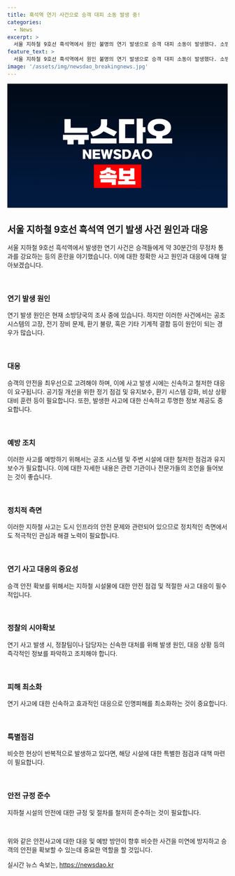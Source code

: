 ```yaml
---
title: 흑석역 연기 사건으로 승객 대피 소동 발생 중!
categories:
  - News
excerpt: >
  서울 지하철 9호선 흑석역에서 원인 불명의 연기 발생으로 승객 대피 소동이 발생했다. 소방당국과 서울시메트로9호선은 연기 발생 원인을 조사 중이며, 약 30분간 양방향 열차가 무정차 통과했다. 피해는 발생하지 않았으며, 현재는 정상 운행 중이다. 1일에도 역사 2층에서 연기 사건이 발생한 바 있다.
feature_text: >
  서울 지하철 9호선 흑석역에서 원인 불명의 연기 발생으로 승객 대피 소동이 발생했다. 소방당국과 서울시메트로9호선은 연기 발생 원인을 조사 중이며, 약 30분간 양방향 열차가 무정차 통과했다. 피해는 발생하지 않았으며, 현재는 정상 운행 중이다. 1일에도 역사 2층에서 연기 사건이 발생한 바 있다.
image: '/assets/img/newsdao_breakingnews.jpg'
---
```


<p><img src="/assets/img/newsdao_breakingnews.jpg" alt="firstkoreanews 속보" /></p>

<h2 data-ke-size="size26">서울 지하철 9호선 흑석역 연기 발생 사건 원인과 대응</h2>

<p>서울 지하철 9호선 흑석역에서 발생한 연기 사건은 승객들에게 약 30분간의 무정차 통과를 강요하는 등의 혼란을 야기했습니다. 이에 대한 정확한 사고 원인과 대응에 대해 알아보겠습니다.</p>

<p data-ke-size="size16">&nbsp;</p>

<h3>연기 발생 원인</h3>

<p>연기 발생 원인은 현재 소방당국의 조사 중에 있습니다. 하지만 이러한 사건에서는 공조 시스템의 고장, 전기 장비 문제, 환기 불량, 혹은 기타 기계적 결함 등이 원인이 되는 경우가 많습니다.</p>

<p data-ke-size="size16">&nbsp;</p>

<h3>대응</h3>

<p>승객의 안전을 최우선으로 고려해야 하며, 이에 사고 발생 시에는 신속하고 철저한 대응이 요구됩니다. 공기질 개선을 위한 정기 점검 및 유지보수, 환기 시스템 강화, 비상 상황 대비 훈련 등이 필요합니다. 또한, 발생한 사고에 대한 신속하고 투명한 정보 제공도 중요합니다.</p>

<p data-ke-size="size16">&nbsp;</p>

<h3>예방 조치</h3>

<p>이러한 사고를 예방하기 위해서는 공조 시스템 및 주변 시설에 대한 철저한 점검과 유지보수가 필요합니다. 이에 대한 자세한 내용은 관련 기관이나 전문가들의 조언을 들어보는 것이 좋습니다.</p>

<p data-ke-size="size16">&nbsp;</p>

<h3>정치적 측면</h3>

<p>이러한 지하철 사고는 도시 인프라의 안전 문제와 관련되어 있으므로 정치적인 측면에서도 적극적인 관심과 해결 노력이 필요합니다.</p>

<p data-ke-size="size16">&nbsp;</p>

<h3>연기 사고 대응의 중요성</h3>

<p>승객 안전 확보를 위해서는 지하철 시설물에 대한 안전 점검 및 적절한 사고 대응이 필수적입니다.</p>

<p data-ke-size="size16">&nbsp;</p>

<h3>정찰의 시야확보</h3>

<p>연기 사고 발생 시, 정찰팀이나 담당자는 신속한 대처를 위해 발생 원인, 대응 상황 등의 즉각적인 정보를 파악하고 조치해야 합니다.</p>

<p data-ke-size="size16">&nbsp;</p>

<h3>피해 최소화</h3>

<p>연기 사고에 대한 신속하고 효과적인 대응으로 인명피해를 최소화하는 것이 중요합니다.</p>

<p data-ke-size="size16">&nbsp;</p>

<h3>특별점검</h3>

<p>비슷한 현상이 반복적으로 발생하고 있다면, 해당 시설에 대한 특별한 점검과 대책 마련이 필요합니다.</p>

<p data-ke-size="size16">&nbsp;</p>

<h3>안전 규정 준수</h3>

<p>지하철 시설의 안전에 대한 규정 및 절차를 철저히 준수하는 것이 필요합니다.</p>

<p data-ke-size="size16">&nbsp;</p>

<p>위와 같은 안전사고에 대한 대응 및 예방 방안이 향후 비슷한 사건을 미연에 방지하고 승객의 안전을 확보할 수 있는데 중요한 역할을 할 것입니다.</p>
실시간 뉴스 속보는, <a href="https://newsdao.kr" rel="dofollow">https://newsdao.kr</a>


